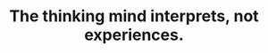 ---
title: The thinking mind interprets, not experiences.
tags: experience human
sohotrightnow: true
---